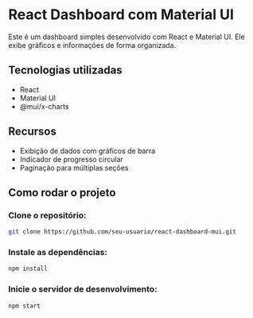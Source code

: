 # React Dashboard com Material UI

Este é um dashboard simples desenvolvido com React e Material UI. Ele exibe gráficos e informações de forma organizada.

## Tecnologias utilizadas
- React
- Material UI
- @mui/x-charts

## Recursos
- Exibição de dados com gráficos de barra
- Indicador de progresso circular
- Paginação para múltiplas seções

## Como rodar o projeto

### Clone o repositório:
```sh
git clone https://github.com/seu-usuario/react-dashboard-mui.git
```

### Instale as dependências:
```sh
npm install
```

### Inicie o servidor de desenvolvimento:
```sh
npm start
```


